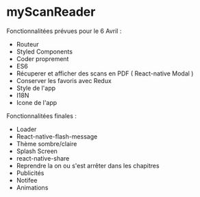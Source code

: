 # myScanReader

Fonctionnalitées prévues pour le 6 Avril :

  - Routeur
  - Styled Components
  - Coder proprement
  - ES6
  - Récuperer et afficher des scans en PDF ( React-native Modal )
  - Conserver les favoris avec Redux
  - Style de l'app
  - I18N
  - Icone de l'app

Fonctionnalitées finales :

  - Loader
  - React-native-flash-message
  - Thème sombre/claire
  - Splash Screen
  - react-native-share
  - Reprendre la on ou s'est arrêter dans les chapitres
  - Publicités
  - Notifee
  - Animations
